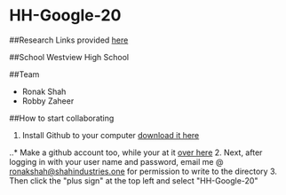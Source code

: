 # HH-Google-20

##Research
Links provided <a href = "https://google.com">here</a>

##School
Westview High School

##Team
 - Ronak Shah
 - Robby Zaheer

##How to start collaborating
1. Install Github to your computer <a href = "https://desktop.github.com/">download it here </a>

..* Make a github account too, while your at it <a href = "https://github.com">over here</a>
2. Next, after logging in with your user name and password, email me @ ronakshah@shahindustries.one for permission to write to the directory
3. Then click the "plus sign" at the top left and select "HH-Google-20"
